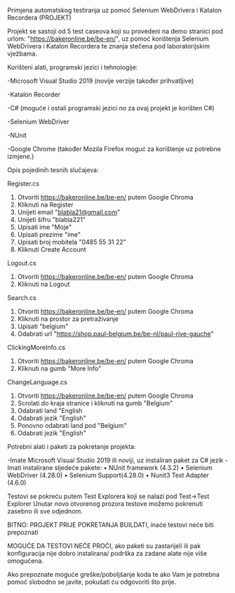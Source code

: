 Primjena automatskog testiranja uz pomoć Selenium WebDrivera i Katalon Recordera (PROJEKT)

Projekt se sastoji od 5 test caseova koji su provedeni na demo stranici pod urlom: "https://bakeronline.be/be-en/", uz pomoć korištenja Selenium WebDrivera i Katalon Recordera te znanja stečena pod laboratorijskim vježbama.

Korišteni alati, programski jezici i tehnologije:

-Microsoft Visual Studio 2019 (novije verzije također prihvatljive)

-Katalon Recorder 

-C# (moguće i ostali programski jezici no za ovaj projekt je korišten C#)

-Selenium WebDriver

-NUnit 

-Google Chrome (također Mozila Firefox moguć za korištenje uz potrebne izmjene.)


Opis pojedinih tesnih slučajeva:

Register.cs
 1. Otvoriti https://bakeronline.be/be-en/ putem Google Chroma
 2. Kliknuti na Register
 3. Unijeti email "blabla21@gmail.com"
 4. Unijeti šifru "blabla221"
 5. Upisati ime "Moje"
 6. Upisati prezime "ime"
 7. Upisati broj mobitela "0485 55 31 22"
 8. Kliknuti Create Account


Logout.cs

 1. Otvoriti https://bakeronline.be/be-en/ putem Google Chroma
 2. Kliknuti na Logout
 
Search.cs

1. Otvoriti https://bakeronline.be/be-en/ putem Google Chroma
2. Kliknuti na prostor za pretraživanje
3. Upisati "belgium"
4. Odabrati url "https://shop.paul-belgium.be/be-nl/paul-rive-gauche"


ClickingMoreInfo.cs

 1. Otvoriti https://bakeronline.be/be-en/ putem Google Chroma
 2. Kliknuti na gumb "More Info"

ChangeLanguage.cs

 1. Otvoriti https://bakeronline.be/be-en/ putem Google Chroma
 2. Scrolati do kraja stranice i kliknuti na gumb "Belgium"
 3. Odabrati land "English
 4. Odabrati jezik "English"
 5. Ponovno odabrati land pod "Belgium"
 6. Odabrati jezik "English"



Potrebni alati i paketi za pokretanje projekta:

-Imate Microsoft Visual Studio 2019 ili noviji, uz instaliran paket za C# jezik
-Imati instalirane sljedeće pakete:
• NUnit framework (4.3.2)
• Selenium WebDriver (4.28.0)
• Selenium Support(4.28.0)
• Nunit3 Test Adapter (4.6.0)

Testovi se pokreću putem Test Explorera koji se nalazi pod Test->Test Explorer
Unutar novo otvorenog prozora testove možemo pokrenuti zasebno ili sve odjednom.

BITNO: PROJEKT PRIJE POKRETANJA BUILDATI, inaće testovi neće biti prepoznati


MOGUĆE DA TESTOVI NEĆE PROĆI, ako paketi su zastarijeli ili pak konfiguracija nije dobro instalirana/ podrška za zadane alate nije više omogućena.

Ako prepoznate moguće greške/poboljšanje koda te ako Vam je potrebna pomoć slobodno se javite, pokušati ću odgovoriti što prije.

